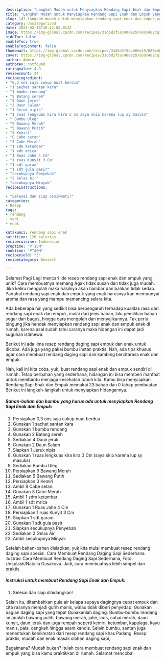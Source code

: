 ```yaml
---
description: "Langkah Mudah untuk Menyiapkan Rendang Sapi Enak dan Empuk yang Enak"
title: "Langkah Mudah untuk Menyiapkan Rendang Sapi Enak dan Empuk yang Enak"
slug: 147-langkah-mudah-untuk-menyiapkan-rendang-sapi-enak-dan-empuk-yang-enak
category: Uncategorized
date: 2023-02-15T10:12:08.013Z
image: https://img-global.cpcdn.com/recipes/31d5d2f5ac406e29/680x482cq70/rendang-sapi-enak-dan-empuk-foto-resep-utama.jpg
hideToc: false
enableToc: true
enableTocContent: false
thumbnail: https://img-global.cpcdn.com/recipes/31d5d2f5ac406e29/680x482cq70/rendang-sapi-enak-dan-empuk-foto-resep-utama.jpg
cover: https://img-global.cpcdn.com/recipes/31d5d2f5ac406e29/680x482cq70/rendang-sapi-enak-dan-empuk-foto-resep-utama.jpg
author: Admin
authorAv: notfound
ratingvalue: 4.9
reviewcount: 24
recipeingredient:
- "0,3 ons saja cukup buat berdua"
- "1 sachet santan kara"
- "1 bumbu rendang"
- "2 Batang sereh"
- "4 Daun jeruk"
- "2 Daun Salam"
- "1 Jeruk nipis"
- "1 ruas lengkuas kira kira 3 Cm saya skip karena lup sy masuka"
- " Bumbu Uleg"
- "9 Bawang Merah"
- "5 Bawang Putih"
- "3 Kemiri"
- "8 Cabe setan"
- "3 Cabe Merah"
- "1 sdm ketumbar"
- "1 sdt mrica"
- "1 Ruas Jahe 4 Cm"
- "1 ruas Kunyit 3 Cm"
- "1 sdt garam"
- "1 sdt gula pasir"
- "secukupnya Penyebab"
- "2 Gelas Air"
- "secukupnya Minyak"
recipeinstructions:

- "Selesai dan siap dinikmati!"
categories:
- Resep
tags:
- rendang
- sapi
- enak

katakunci: rendang sapi enak 
nutrition: 126 calories
recipecuisine: Indonesian
preptime: "PT15M"
cooktime: "PT49M"
recipeyield: "3"
recipecategory: Dessert

---
```



Selamat Pagi Lagi mencari ide resep rendang sapi enak dan empuk yang unik? Cara membuatnya memang Agak tidak susah dan tidak juga mudah. Jika keliru mengolah maka hasilnya akan hambar dan bahkan tidak sedap. Padahal rendang sapi enak dan empuk yang enak harusnya kan mempunyai aroma dan rasa yang mampu memancing selera kita.


Ada beberapa hal yang sedikit bisa berpengaruh terhadap kualitas rasa dari rendang sapi enak dan empuk, mulai dari jenis bahan, lalu pemilihan bahan segar dan bagus, hingga cara mengolah dan menyajikannya. Tak perlu bingung jika hendak menyiapkan rendang sapi enak dan empuk enak di rumah, karena asal sudah tahu caranya maka hidangan ini dapat jadi suguhan istimewa.

Berikut ini ada lima resep rendang daging sapi empuk dan enak untuk dicoba. Ada juga yang pakai bumbu instan praktis. Nah, ada tips khusus agar cara membuat rendang daging sapi dan kambing bercitarasa enak dan empuk.


Nah, kali ini kita coba, yuk, buat rendang sapi enak dan empuk sendiri di rumah. Tetap berbahan yang sederhana, hidangan ini bisa memberi manfaat untuk membantu menjaga kesehatan tubuh kita. Kamu bisa menyiapkan Rendang Sapi Enak dan Empuk memakai 23 bahan dan 0 tahap pembuatan. Berikut ini langkah-langkah untuk menyiapkan hidangannya.

<!--inarticleads1-->

##### Bahan-bahan dan bumbu yang harus ada untuk menyiapkan Rendang Sapi Enak dan Empuk:

1. Persiapkan 0,3 ons saja cukup buat berdua
1. Gunakan 1 sachet santan kara
1. Gunakan 1 bumbu rendang
1. Gunakan 2 Batang sereh
1. Sediakan 4 Daun jeruk
1. Gunakan 2 Daun Salam
1. Siapkan 1 Jeruk nipis
1. Gunakan 1 ruas lengkuas kira kira 3 Cm (saya skip karena lup sy masuka)
1. Sediakan  Bumbu Uleg
1. Persiapkan 9 Bawang Merah
1. Sediakan 5 Bawang Putih
1. Persiapkan 3 Kemiri
1. Ambil 8 Cabe setan
1. Gunakan 3 Cabe Merah
1. Ambil 1 sdm ketumbar
1. Ambil 1 sdt mrica
1. Gunakan 1 Ruas Jahe 4 Cm
1. Persiapkan 1 ruas Kunyit 3 Cm
1. Siapkan 1 sdt garam
1. Gunakan 1 sdt gula pasir
1. Siapkan secukupnya Penyebab
1. Sediakan 2 Gelas Air
1. Ambil secukupnya Minyak


Setelah bahan-bahan disiapkan, yuk kita mulai membuat resep rendang daging sapi spesial. Cara Membuat Rendang Daging Sapi Sederhana. Ilustrasi Cara Membuat Rendang Daging Sapi Sederhana, Foto: Unsplash/Natalia Gusakova. Jadi, cara membuatnya lebih simpel dan praktis. 

<!--inarticleads2-->

##### Instruksi untuk membuat Rendang Sapi Enak dan Empuk:


1. Selesai dan siap dihidangkan!

Selain itu, ditambahkan pula air kelapa supaya dagingnya cepat empuk dan cita rasanya menjadi gurih manis, walau tidak diberi penyedap. Gunakan bagian daging sapi yang tepat Gunakanlah daging. Bumbu-bumbu rendang ini adalah bawang putih, bawang merah, jahe, laos, cabai merah, daun kunyit, daun jeruk dan juga rempah seperti kemiri, ketumbar, kapulaga, kayu manis, pala, cengkeh hingga asam kandis. Selain bumbu, santan juga menentukan kenikmatan dari resep rendang sapi khas Padang. Resep praktis, mudah dan enak masak olahan daging sapi,. 

Bagaimana? Mudah bukan? Itulah cara membuat rendang sapi enak dan empuk yang bisa kamu praktikkan di rumah. Selamat mencoba!
